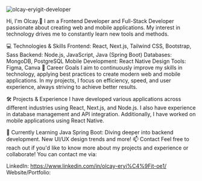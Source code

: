 

![olcay-eryigit-developer](https://github.com/user-attachments/assets/e9c0b91d-2ca1-4466-97fb-f2ca4132bed5)

Hi, I'm Olcay.👋
I am a Frontend Developer and Full-Stack Developer passionate about creating web and mobile applications. My interest in technology drives me to constantly learn new tools and methods.

💻 Technologies & Skills
Frontend: React, Next.js, Tailwind CSS, Bootstrap, Sass
Backend: Node.js, JavaScript, Java (Spring Boot)
Databases: MongoDB, PostgreSQL
Mobile Development: React Native
Design Tools: Figma, Canva
🎯 Career Goals
I aim to continuously improve my skills in technology, applying best practices to create modern web and mobile applications. In my projects, I focus on efficiency, speed, and user experience, always striving to achieve better results.

🛠️ Projects & Experience
I have developed various applications across different industries using React, Next.js, and Node.js. I also have experience in database management and API integration. Additionally, I have worked on mobile applications using React Native.

🌱 Currently Learning
Java Spring Boot: Diving deeper into backend development.
New UI/UX design trends and more!
📫 Contact
Feel free to reach out if you'd like to know more about my projects and experience or collaborate!
You can contact me via:


LinkedIn: https://www.linkedin.com/in/olcay-eryi%C4%9Fit-oe1/
Website/Portfolio: 
